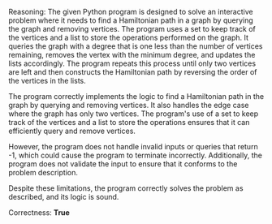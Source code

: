 Reasoning: 
The given Python program is designed to solve an interactive problem where it needs to find a Hamiltonian path in a graph by querying the graph and removing vertices. The program uses a set to keep track of the vertices and a list to store the operations performed on the graph. It queries the graph with a degree that is one less than the number of vertices remaining, removes the vertex with the minimum degree, and updates the lists accordingly. The program repeats this process until only two vertices are left and then constructs the Hamiltonian path by reversing the order of the vertices in the lists.

The program correctly implements the logic to find a Hamiltonian path in the graph by querying and removing vertices. It also handles the edge case where the graph has only two vertices. The program's use of a set to keep track of the vertices and a list to store the operations ensures that it can efficiently query and remove vertices.

However, the program does not handle invalid inputs or queries that return -1, which could cause the program to terminate incorrectly. Additionally, the program does not validate the input to ensure that it conforms to the problem description.

Despite these limitations, the program correctly solves the problem as described, and its logic is sound.

Correctness: **True**